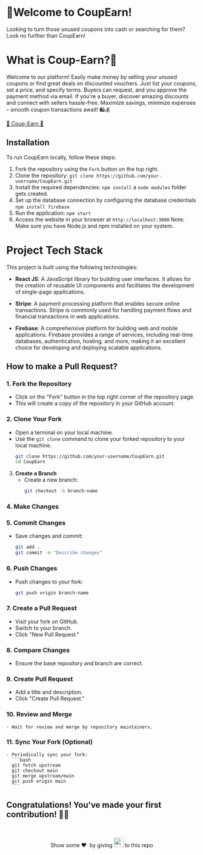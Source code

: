 # 🎉Welcome to CoupEarn!
Looking to turn those unused coupons into cash or searching for them? Look no further than CoupEarn!

# What is Coup-Earn?🎊
Welcome to our platform! Easily make money by selling your unused coupons or find great deals on discounted vouchers. Just list your coupons, set a price, and specify terms. Buyers can request, and you approve the payment method via email. If you're a buyer, discover amazing discounts and connect with sellers hassle-free. Maximize savings, minimize expenses – smooth coupon transactions await! 🛍️💰

[🌈 Coup-Earn 🌟](https://coup-earn.netlify.app/)


## Installation
To run CoupEarn locally, follow these steps:

1. Fork the repository using the `Fork` button on the top right.
1. Clone the repository: `git clone https://github.com/your-username/CoupEarn.git`
2. Install the required dependencies: `npm install` a `node modules` folder gets created.
3. Set up the database connection by configuring the database credentials `npm install firebase`
4. Run the application: `npm start`
5. Access the website in your browser at `http://localhost:3000`
Note: Make sure you have Node.js and npm installed on your system.

# Project Tech Stack

This project is built using the following technologies:

- **React JS**: A JavaScript library for building user interfaces. It allows for the creation of reusable UI components and facilitates the development of single-page applications.

- **Stripe**: A payment processing platform that enables secure online transactions. Stripe is commonly used for handling payment flows and financial transactions in web applications.

- **Firebase**: A comprehensive platform for building web and mobile applications. Firebase provides a range of services, including real-time databases, authentication, hosting, and more, making it an excellent choice for developing and deploying scalable applications.

## How to make a Pull Request?

### 1. Fork the Repository

- Click on the "Fork" button in the top right corner of the repository page.
- This will create a copy of the repository in your GitHub account.

### 2. Clone Your Fork

- Open a terminal on your local machine.
- Use the `git clone` command to clone your forked repository to your local machine.
  ```bash
  git clone https://github.com/your-username/CoupEarn.git
  cd CoupEarn

3. **Create a Branch**
   - Create a new branch:
     ```bash
     git checkout -b branch-name
     ```

### 4. Make Changes

### 5. Commit Changes
   - Save changes and commit:
     ```bash
     git add .
     git commit -m "Describe changes"
     ```

### 6. **Push Changes**
   - Push changes to your fork:
     ```bash
     git push origin branch-name
     ```

### 7. **Create a Pull Request**
   - Visit your fork on GitHub.
   - Switch to your branch.
   - Click "New Pull Request."

### 8. **Compare Changes**
   - Ensure the base repository and branch are correct.

### 9. **Create Pull Request**
   - Add a title and description.
   - Click "Create Pull Request."

### 10. **Review and Merge**
    - Wait for review and merge by repository maintainers.

### 11. **Sync Your Fork (Optional)**
    - Periodically sync your fork:
      ```bash
      git fetch upstream
      git checkout main
      git merge upstream/main
      git push origin main
      ```
<h2>Congratulations! You've made your first contribution! 🙌🏼</h2>

</br>
<p align = "center">
Show some ❤️&nbsp; by giving <img src="https://imgur.com/o7ncZFp.jpg" height=25px width=25px> to this repo
</p>


  

